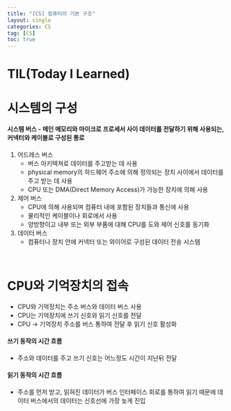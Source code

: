 ```yaml
---
title: "[CS] 컴퓨터의 기본 구조"
layout: single
categories: CS
tag: [CS]
toc: true
---
```


# TIL(Today I Learned)

# 시스템의 구성 

#### 시스템 버스 - 메인 메모리와 마이크로 프로세서 사이 데이터를 전달하기 위해 사용되는, 커넥터와 케이블로 구성된 통로
1. 어드레스 버스
    * 버스 아키텍쳐로 데이터를 주고받는 데 사용
    * physical memory의 하드웨어 주소에 의해 정의되는 장치 사이에서 데이터를 주고 받는 데 사용
    * CPU 또는 DMA(Direct Memory Access)가 가능한 장치에 의해 사용
2. 제어 버스
    * CPU에 의해 사용되며 컴퓨터 내에 포함된 장치들과 통신에 사용
    * 물리적인 케이블이나 회로에서 사용
    * 양방향이고 내부 또는 외부 부품에 대해 CPU를 도와 제어 신호를 동기화
3. 데이터 버스
    * 컴퓨터나 장치 안에 커넥터 또는 와이어로 구성된 데이터 전송 시스템

<br>

# CPU와 기억장치의 접속

* CPU와 기억장치는 주소 버스와 데이터 버스 사용
* CPU는 기억장치에 쓰기 신호와 읽기 신호를 전달
* CPU -> 기억장치 주소를 버스 통하여 전달 후 읽기 신호 활성화

#### 쓰기 동작의 시간 흐름
* 주소와 데이터를 주고 쓰기 신호는 어느정도 시간이 지난뒤 전달

#### 읽기 동작의 시간 흐름 
* 주소를 먼저 받고, 읽혀진 데이터가 버스 인터페이스 회로를 통하여 읽기 때문에 데이터 버스에서의 데이터는 신호선에 가장 늦게 진입